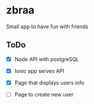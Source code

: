 # zbraa

Small app to have fun with friends

## ToDo

- [x] Node API with postgreSQL
- [x] Ionic app serves API
- [x] Page that displays users info
- [ ] Page to create new user


